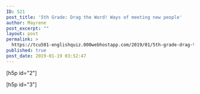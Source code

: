 ```yaml
---
ID: 521
post_title: '5th Grade: Drag the Word! Ways of meeting new people'
author: Mayrene
post_excerpt: ""
layout: post
permalink: >
  https://tcu501-englishquiz.000webhostapp.com/2019/01/5th-grade-drag-the-word-ways-of-meeting-new-people
published: true
post_date: 2019-01-19 03:52:47
---
```

<!-- wp:shortcode -->
[h5p id="2"]
<!-- /wp:shortcode -->

<!-- wp:shortcode -->
[h5p id="3"]
<!-- /wp:shortcode -->
